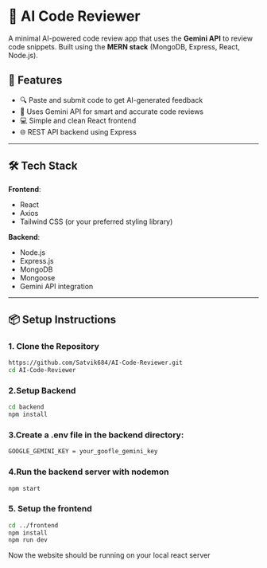 # 🤖 AI Code Reviewer

A minimal AI-powered code review app that uses the **Gemini API** to review code snippets. Built using the **MERN stack** (MongoDB, Express, React, Node.js).

## 🚀 Features

- 🔍 Paste and submit code to get AI-generated feedback
- 🤖 Uses Gemini API for smart and accurate code reviews
- 💻 Simple and clean React frontend
- 🌐 REST API backend using Express

---

## 🛠️ Tech Stack

**Frontend**:
- React
- Axios
- Tailwind CSS (or your preferred styling library)

**Backend**:
- Node.js
- Express.js
- MongoDB
- Mongoose
- Gemini API integration

---

## 📦 Setup Instructions

### 1. Clone the Repository

```bash
https://github.com/Satvik684/AI-Code-Reviewer.git
cd AI-Code-Reviewer
```
### 2.Setup Backend
```bash
cd backend
npm install
```
### 3.Create a .env file in the backend directory:
```bash
GOOGLE_GEMINI_KEY = your_goofle_gemini_key
```
### 4.Run the backend server with nodemon
```bash
npm start
```
### 5. Setup the frontend
```bash
cd ../frontend
npm install
npm run dev
```

Now the website should be running on your local react server



